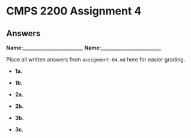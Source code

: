 # CMPS 2200 Assignment 4
## Answers

**Name:**_________________________
**Name:**_________________________

Place all written answers from `assignment-04.md` here for easier grading.




- **1a.**




- **1b.**




- **2a.**




- **2b.**




- **3b.**




- **3c.**
